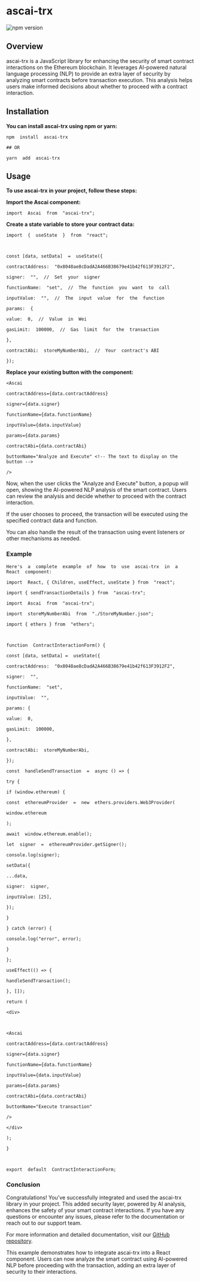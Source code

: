﻿
# ascai-trx

  

![npm version](https://img.shields.io/npm/v/ascai-trx.svg?style=flat-square)

  

## Overview

  

ascai-trx is a JavaScript library for enhancing the security of smart contract interactions on the Ethereum blockchain. It leverages AI-powered natural language processing (NLP) to provide an extra layer of security by analyzing smart contracts before transaction execution. This analysis helps users make informed decisions about whether to proceed with a contract interaction.

  

## Installation

  

**You can install ascai-trx using npm or yarn:**

  



    npm  install  ascai-trx
    
    ## OR
    
    yarn  add  ascai-trx

## Usage

**To  use  ascai-trx  in  your  project,  follow  these  steps:**

  
**Import  the  Ascai  component:**

    import  Ascai  from  "ascai-trx";

  

**Create  a  state  variable  to  store  your  contract  data:**

    import  {  useState  }  from  "react";

  

    const [data, setData]  =  useState({
    
    contractAddress:  "0x8048ae8cDadA2A466B38679e41b42f613F3912F2",
    
    signer:  "",  //  Set  your  signer
    
    functionName:  "set",  //  The  function  you  want  to  call
    
    inputValue:  "",  //  The  input  value  for  the  function
    
    params:  {
    
    value:  0,  //  Value  in  Wei
    
    gasLimit:  100000,  //  Gas  limit  for  the  transaction
    
    },
    
    contractAbi:  storeMyNumberAbi,  //  Your  contract's ABI
    
    });

**Replace your existing button with the <Ascai> component:**

  

    <Ascai
    
    contractAddress={data.contractAddress}
    
    signer={data.signer}
    
    functionName={data.functionName}
    
    inputValue={data.inputValue}
    
    params={data.params}
    
    contractAbi={data.contractAbi}
    
    buttonName="Analyze and Execute" <!-- The text to display on the button -->
    
    />

  

Now, when the user clicks the "Analyze and Execute" button, a popup will open, showing the AI-powered NLP analysis of the smart contract. Users can review the analysis and decide whether to proceed with the contract interaction.

  

If the user chooses to proceed, the transaction will be executed using the specified contract data and function.

  

You can also handle the result of the transaction using event listeners or other mechanisms as needed.

  

### Example

    Here's  a  complete  example  of  how  to  use  ascai-trx  in  a  React  component:
    
    import  React, { Children, useEffect, useState } from  "react";
    
    import { sendTransactionDetails } from  "ascai-trx";
    
    import  Ascai  from  "ascai-trx";
    
    import  storeMyNumberAbi  from  "./StoreMyNumber.json";
    
    import { ethers } from  "ethers";
    
      
    
    function  ContractInteractionForm() {
    
    const [data, setData] =  useState({
    
    contractAddress:  "0x8048ae8cDadA2A466B38679e41b42f613F3912F2",
    
    signer:  "",
    
    functionName:  "set",
    
    inputValue:  "",
    
    params: {
    
    value:  0,
    
    gasLimit:  100000,
    
    },
    
    contractAbi:  storeMyNumberAbi,
    
    });
    
    const  handleSendTransaction  =  async () => {
    
    try {
    
    if (window.ethereum) {
    
    const  ethereumProvider  =  new  ethers.providers.Web3Provider(
    
    window.ethereum
    
    );
    
    await  window.ethereum.enable();
    
    let  signer  =  ethereumProvider.getSigner();
    
    console.log(signer);
    
    setData({
    
    ...data,
    
    signer:  signer,
    
    inputValue: [25],
    
    });
    
    }
    
    } catch (error) {
    
    console.log("error", error);
    
    }
    
    };
    
    useEffect(() => {
    
    handleSendTransaction();
    
    }, []);
    
    return (
    
    <div>
    
      
    
    <Ascai
    
    contractAddress={data.contractAddress}
    
    signer={data.signer}
    
    functionName={data.functionName}
    
    inputValue={data.inputValue}
    
    params={data.params}
    
    contractAbi={data.contractAbi}
    
    buttonName="Execute transaction"
    
    />
    
    </div>
    
    );
    
    }
    
      
    
    export  default  ContractInteractionForm;

  

### Conclusion

Congratulations!  You've successfully integrated and used the ascai-trx library in your project. This added security layer, powered by AI analysis, enhances the safety of your smart contract interactions. If you have any questions or encounter any issues, please refer to the documentation or reach out to our support team.

  

For more information and detailed documentation, visit our [GitHub repository](https://github.com/Zerogravy/Ascai-Tron/tree/main/ascai-trx).

  
  

This example demonstrates how to integrate ascai-trx into a React component. Users can now analyze the smart contract using AI-powered NLP before proceeding with the transaction, adding an extra layer of security to their interactions.

